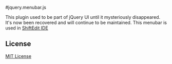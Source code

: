 #jquery.menubar.js

This plugin used to be part of jQuery UI until it mysteriously disappeared.
It's now been recovered and will continue to be maintained.
This menubar is used in [ShiftEdit IDE](https://shiftedit.net/)

## License
[MIT License](./LICENSE) 